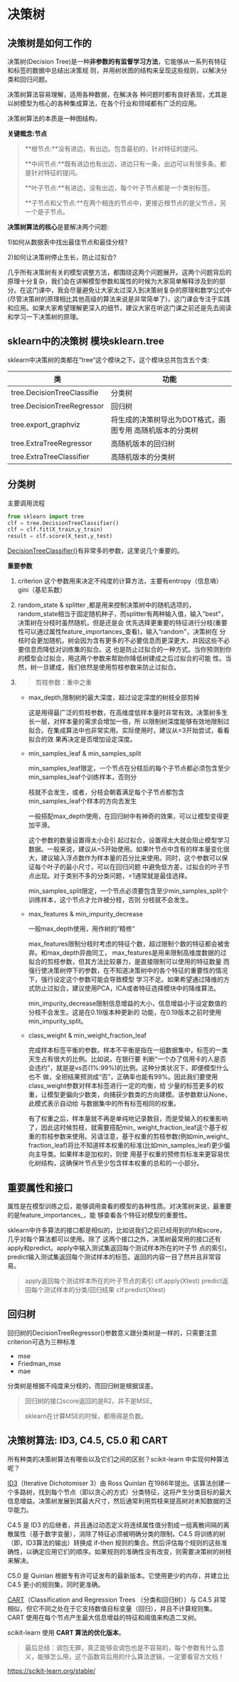 # 决策树 

## **决策树是如何工作的**

决策树(Decision Tree)是一种**非参数的有监督学习方法**，它能够从一系列有特征和标签的数据中总结出决策规 则，并用树状图的结构来呈现这些规则，以解决分类和回归问题。

决策树算法容易理解，适用各种数据，在解决各 种问题时都有良好表现，尤其是以树模型为核心的各种集成算法，在各个行业和领域都有广泛的应用。

决策树算法的本质是一种图结构，

**关键概念:节点**

> **根节点:**没有进边，有出边。包含最初的，针对特征的提问。 
>
> **中间节点:**既有进边也有出边，进边只有一条，出边可以有很多条。都是针对特征的提问。 
>
> **叶子节点:**有进边，没有出边，每个叶子节点都是一个类别标签。 
>
> **子节点和父节点:**在两个相连的节点中，更接近根节点的是父节点，另一个是子节点。
>
> 

**决策树算法的核心**是要解决两个问题: 

1)如何从数据表中找出最佳节点和最佳分枝? 

2)如何让决策树停止生长，防止过拟合?

几乎所有决策树有关的模型调整方法，都围绕这两个问题展开。这两个问题背后的原理十分复杂，我们会在讲解模型参数和属性的时候为大家简单解释涉及到的部分。在这门课中，我会尽量避免让大家太过深入到决策树复杂的原理和数学公式中(尽管决策树的原理相比其他高级的算法来说是非常简单了)，这门课会专注于实践和应用。如果大家希望理解更深入的细节，建议大家在听这门课之前还是先去阅读和学习一下决策树的原理。

## sklearn中的决策树 模块sklearn.tree

sklearn中决策树的类都在”tree“这个模块之下。这个模块总共包含五个类:

|   类   |   功能   |
| ---- | ---- |
|tree.DecisionTreeClassifie | 分类树 |
|tree.DecisionTreeRegressor | 回归树 |
|tree.export_graphviz  | 将生成的决策树导出为DOT格式，画图专用 高随机版本的分类树 |
|tree.ExtraTreeRegressor | 高随机版本的回归树 |
|tree.ExtraTreeClassifier | 高随机版本的分类树 |

## 分类树

主要调用流程

```python 
from sklearn import tree
clf = tree.DecisionTreeClassifier()
clf = clf.fit(X_train,y_train)
result = clf.score(X_test,y_test)
```

[DecisionTreeClassifier()](https://scikit-learn.org/stable/modules/generated/sklearn.tree.DecisionTreeClassifier.html#sklearn.tree.DecisionTreeClassifier)有非常多的参数，这里说几个重要的。

**重要参数**

1. criterion 这个参数用来决定不纯度的计算方法，主要有entropy（信息墒）gini（基尼系数）

2. random_state & splitter ,都是用来控制决策树中的随机选项的，random_state相当于固定随机种子，而splitter有两种输入值，输入”best"，决策树在分枝时虽然随机，但是还是会 优先选择更重要的特征进行分枝(重要性可以通过属性feature_importances_查看)，输入“random"，决策树在 分枝时会更加随机，树会因为含有更多的不必要信息而更深更大，并因这些不必要信息而降低对训练集的拟合。这 也是防止过拟合的一种方式。当你预测到你的模型会过拟合，用这两个参数来帮助你降低树建成之后过拟合的可能 性。当然，树一旦建成，我们依然是使用剪枝参数来防止过拟合。

3. > 剪枝参数：重中之重

   - max_depth,限制树的最大深度，超过设定深度的树枝全部剪掉

     这是用得最广泛的剪枝参数，在高维度低样本量时非常有效。决策树多生长一层，对样本量的需求会增加一倍，所 以限制树深度能够有效地限制过拟合。在集成算法中也非常实用。实际使用时，建议从=3开始尝试，看看拟合的效 果再决定是否增加设定深度。

   - min_samples_leaf & min_samples_split 

     min_samples_leaf限定，一个节点在分枝后的每个子节点都必须包含至少min_samples_leaf个训练样本，否则分

     枝就不会发生，或者，分枝会朝着满足每个子节点都包含min_samples_leaf个样本的方向去发生

     一般搭配max_depth使用，在回归树中有神奇的效果，可以让模型变得更加平滑。

     这个参数的数量设置得太小会引 起过拟合，设置得太大就会阻止模型学习数据。一般来说，建议从=5开始使用。如果叶节点中含有的样本量变化很 大，建议输入浮点数作为样本量的百分比来使用。同时，这个参数可以保证每个叶子的最小尺寸，可以在回归问题 中避免低方差，过拟合的叶子节点出现。对于类别不多的分类问题，=1通常就是最佳选择。

     min_samples_split限定，一个节点必须要包含至少min_samples_split个训练样本，这个节点才允许被分枝，否则 分枝就不会发生。

   - max_features & min_impurity_decrease

     一般max_depth使用，用作树的”精修“

     max_features限制分枝时考虑的特征个数，超过限制个数的特征都会被舍弃。和max_depth异曲同工， max_features是用来限制高维度数据的过拟合的剪枝参数，但其方法比较暴力，是直接限制可以使用的特征数量 而强行使决策树停下的参数，在不知道决策树中的各个特征的重要性的情况下，强行设定这个参数可能会导致模型 学习不足。如果希望通过降维的方式防止过拟合，建议使用PCA，ICA或者特征选择模块中的降维算法。

     min_impurity_decrease限制信息增益的大小，信息增益小于设定数值的分枝不会发生。这是在0.19版本种更新的 功能，在0.19版本之前时使用min_impurity_split。

     

   - class_weight & min_weight_fraction_leaf

     完成样本标签平衡的参数。样本不平衡是指在一组数据集中，标签的一类天生占有很大的比例。比如说，在银行要 判断“一个办了信用卡的人是否会违约”，就是是vs否(1%:99%)的比例。这种分类状况下，即便模型什么也不 做，全把结果预测成“否”，正确率也能有99%。因此我们要使用class_weight参数对样本标签进行一定的均衡，给 少量的标签更多的权重，让模型更偏向少数类，向捕获少数类的方向建模。该参数默认None，此模式表示自动给 与数据集中的所有标签相同的权重。

     有了权重之后，样本量就不再是单纯地记录数目，而是受输入的权重影响了，因此这时候剪枝，就需要搭配min_ weight_fraction_leaf这个基于权重的剪枝参数来使用。另请注意，基于权重的剪枝参数(例如min_weight_ fraction_leaf)将比不知道样本权重的标准(比如min_samples_leaf)更少偏向主导类。如果样本是加权的，则使 用基于权重的预修剪标准来更容易优化树结构，这确保叶节点至少包含样本权重的总和的一小部分。

## 重要属性和接口 

属性是在模型训练之后，能够调用查看的模型的各种性质。对决策树来说，最重要的是feature_importances_，能 够查看各个特征对模型的重要性。

sklearn中许多算法的接口都是相似的，比如说我们之前已经用到的fit和score，几乎对每个算法都可以使用。除了 这两个接口之外，决策树最常用的接口还有apply和predict。apply中输入测试集返回每个测试样本所在的叶子节 点的索引，predict输入测试集返回每个测试样本的标签。返回的内容一目了然并且非常容易。

> apply返回每个测试样本所在的叶子节点的索引 clf.apply(Xtest)
> predict返回每个测试样本的分类/回归结果 clf.predict(Xtest)

## 回归树

回归树的DecisionTreeRegressor()参数意义跟分类树是一样的，只需要注意criterion可选为三种标准

- mse
- Friedman_mse
- mae

分类树是根据不纯度来分枝的，而回归树是根据误差。

> 回归树的接口score返回的是R2，并不是MSE。
>
> sklearn在计算MSE的时候，都用得是负数。

## 决策树算法: ID3, C4.5, C5.0 和 CART

所有种类的决策树算法有哪些以及它们之间的区别？scikit-learn 中实现何种算法呢？

[ID3](https://en.wikipedia.org/wiki/ID3_algorithm)（Iterative Dichotomiser 3）由 Ross Quinlan 在1986年提出。该算法创建一个多路树，找到每个节点（即以贪心的方式）分类特征，这将产生分类目标的最大信息增益。决策树发展到其最大尺寸，然后通常利用剪枝来提高树对未知数据的泛华能力。

C4.5 是 ID3 的后继者，并且通过动态定义将连续属性值分割成一组离散间隔的离散属性（基于数字变量），消除了特征必须被明确分类的限制。C4.5 将训练的树（即，ID3算法的输出）转换成 if-then 规则的集合。然后评估每个规则的这些准确性，以确定应用它们的顺序。如果规则的准确性没有改变，则需要决策树的树枝来解决。

C5.0 是 Quinlan 根据专有许可证发布的最新版本。它使用更少的内存，并建立比 C4.5 更小的规则集，同时更准确。

[CART](https://en.wikipedia.org/wiki/Predictive_analytics#Classification_and_regression_trees_.28CART.29)（Classification and Regression Trees （分类和回归树））与 C4.5 非常相似，但它不同之处在于它支持数值目标变量（回归），并且不计算规则集。CART 使用在每个节点产生最大信息增益的特征和阈值来构造二叉树。

scikit-learn 使用 **CART 算法的优化版本**。

> 最后总结：调包无罪，真正能够会调包也是不容易的，每个参数有什么意义，能够怎么用，这个函数背后用的什么算法逻辑，一定要看官方文档！

https://scikit-learn.org/stable/

